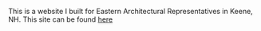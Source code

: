 This is a website I built for Eastern Architectural Representatives in Keene, NH. This site can be found [here](https://easternar.com)
